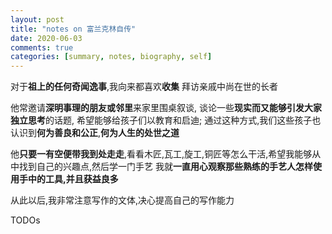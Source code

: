 ```yaml
---
layout: post
title: "notes on 富兰克林自传"
date: 2020-06-03
comments: true
categories: [summary, notes, biography, self]
---
```


对于**祖上的任何奇闻逸事**,我向来都喜欢**收集**
拜访亲戚中尚在世的长者

他常邀请**深明事理的朋友或邻里**来家里围桌叙谈, 谈论一些**现实而又能够引发大家独立思考**的话题,
希望能够给孩子们以教育和启迪; 通过这种方式,我们这些孩子也认识到**何为善良和公正**,**何为人生的处世之道**

他**只要一有空便带我到处走走**,看看木匠,瓦工,旋工,铜匠等怎么干活,希望我能够从中找到自己的兴趣点,然后学一门手艺
我就**一直用心观察那些熟练的手艺人怎样使用手中的工具,并且获益良多**

从此以后,我非常注意写作的文体,决心提高自己的写作能力

TODOs
